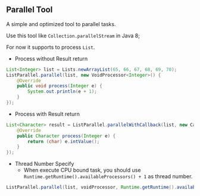 ## Parallel Tool ##

A simple and optimized tool to parallel tasks.

Use this tool like `Collection.parallelStream` in Java 8;

For now it supports to process `List`.

- Process without Result return
```java
List<Integer> list = Lists.newArrayList(65, 66, 67, 68, 69, 70);
ListParallel.parallel(list, new VoidProcessor<Integer>() {
	@Override
	public void process(Integer e) {
		System.out.println(e + 1);
	}
});
```
- Process with Result return
```java
List<Character> result = ListParallel.parallelWithCallback(list, new CallbackProcessor<Integer, Character>() {
	@Override
	public Character process(Integer e) {
		return (char) e.intValue();
	}
});
```

- Thread Number Specify
	- When execute CPU bound task, you should use `Runtime.getRuntime().availableProcessors() + 1` as thread number.

```java
ListParallel.parallel(list, voidProcessor, Runtime.getRuntime().availableProcessors() + 1);
```
